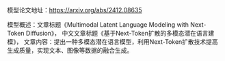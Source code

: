 模型论文地址：https://arxiv.org/abs/2412.08635

模型概述：文章标题《Multimodal Latent Language Modeling with Next-Token Diffusion》，
中文文章标题《基于Next-Token扩散的多模态潜在语言建模》，
文章内容：提出一种多模态潜在语言模型，利用Next-Token扩散技术提高生成质量，实现文本、图像等数据的融合生成。
